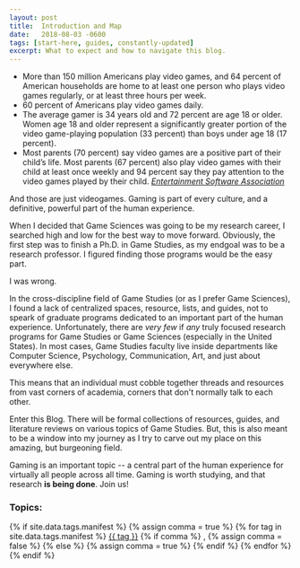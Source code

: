 ```yaml
---
layout: post
title:  Introduction and Map
date:   2018-08-03 -0600
tags: [start-here, guides, constantly-updated]
excerpt: What to expect and how to navigate this blog.
---
```



- More than 150 million Americans play video games, and 64 percent of American households are home to at least one person who plays video games regularly, or at least three hours per week.
- 60 percent of Americans play video games daily.
- The average gamer is 34 years old and 72 percent are age 18 or older. Women age 18 and older represent a significantly greater portion of the video game-playing population (33 percent) than boys under age 18 (17 percent).
- Most parents (70 percent) say video games are a positive part of their child’s life. Most parents (67 percent) also play video games with their child at least once weekly and 94 percent say they pay attention to the video games played by their child.
*[Entertainment Software Association](http://www.theesa.com/about-esa/industry-facts/)*

And those are just videogames. Gaming is part of every culture, and a definitive, powerful part of the human experience.


When I decided that Game Sciences was going to be my research career, I searched high and low for the best way to move forward.
Obviously, the first step was to finish a Ph.D. in Game Studies, as my endgoal was to be a research professor. 
I figured finding those programs would be the easy part.

I was wrong.

In the cross-discipline field of Game Studies (or as I prefer Game Sciences), 
I found a lack of centralized spaces, resource, lists, and guides, not to speark of graduate programs dedicated to an important part of the human experience.
Unfortunately, there are *very few* if *any* truly focused research programs for Game Studies or Game Sciences (especially in the United States).
In most cases, Game Studies faculty live inside departments like Computer Science, Psychology, Communication, Art, and just about everywhere else.

This means that an individual must cobble together threads and resources from vast corners of academia, corners that don't normally talk to each other.

Enter this Blog. There will be formal collections of resources, guides, and literature reviews on various topics of Game Studies.
But, this is also meant to be a window into my journey as I try to carve out my place on this amazing, but burgeoning field.

Gaming is an important topic -- a central part of the human experience for virtually all people across all time.
Gaming is worth studying, and that research **is being done**. Join us!

### Topics:

{% if site.data.tags.manifest %}
    {% assign comma = true %}
    {% for tag in site.data.tags.manifest %}
        <a href="/tags/{{ tag }}.html">{{ tag }}</a>
        {% if comma %}
          ,
            {% assign comma = false %}
        {% else %}
            {% assign comma = true %}
        {% endif %}
    {% endfor %}
{% endif %}
